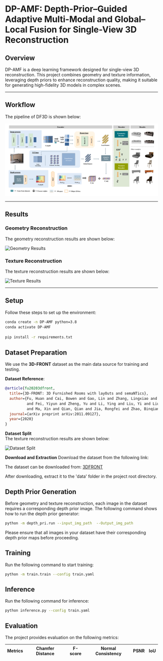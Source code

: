 # DP-AMF: Depth-Prior–Guided Adaptive Multi-Modal and Global–Local Fusion for Single-View 3D Reconstruction

## Overview
DP-AMF is a deep learning framework designed for single-view 3D reconstruction. This project combines geometry and texture information, leveraging depth priors to enhance reconstruction quality, making it suitable for generating high-fidelity 3D models in complex scenes.

---

## Workflow

The pipeline of DF3D is shown below:

![Workflow](readme/process.png)

---

## Results

### Geometry Reconstruction
The geometry reconstruction results are shown below:

![Geometry Results](readme/result1.png)

### Texture Reconstruction
The texture reconstruction results are shown below:

![Texture Results](readme/result2.png)

---

## Setup

Follow these steps to set up the environment:

```bash
conda create -n DP-AMF python=3.8 
conda activate DP-AMF

pip install -r requirements.txt
```


## Dataset Preparation

We use the **3D-FRONT** dataset as the main data source for training and testing.

**Dataset Reference**:
```bibtex
@article{fu20203dfront,
  title={3D-FRONT: 3D Furnished Rooms with layOuts and semaNTics},
  author={Fu, Huan and Cai, Bowen and Gao, Lin and Zhang, Lingxiao and Li, Cao and Zeng, Qixun and Sun, Chengyue 
          and Fei, Yiyun and Zheng, Yu and Li, Ying and Liu, Yi and Liu, Peng and Ma, Lin and Weng, Le and Hu, Xiaohang
          and Ma, Xin and Qian, Qian and Jia, Rongfei and Zhao, Binqiang and Zhang, Hao},
  journal={arXiv preprint arXiv:2011.09127},
  year={2020}
}
```
**Dataset Split**  
The texture reconstruction results are shown below:

<img src="readme/datasets.png" alt="Dataset Split" width="400">


**Download and Extraction**
Download the dataset from the following link:

The dataset can be downloaded from: [3DFRONT](https://drive.google.com/file/d/1j0n4J7XBqK1np5v7sxZGKBhqMg6qTG4Y/view)

After downloading, extract it to the 'data' folder in the project root directory.

## Depth Prior Generation
Before geometry and texture reconstruction, each image in the dataset requires a corresponding depth prior image. The following command shows how to run the depth prior generator:

```bash
python -m depth_pri.run --input_img_path  --Output_img_path
```
Please ensure that all images in your dataset have their corresponding depth prior maps before proceeding.


## Training
Run the following command to start training:
```bash
python -m train.train --config train.yaml
```


## Inference
Run the following command for inference:
```bash
python inference.py --config train.yaml
```

## Evaluation

The project provides evaluation on the following metrics:

| Metrics            | Chamfer Distance | F-score | Normal Consistency | PSNR | IoU |
|--------------------|------------------|---------|---------------------|------|-----|
